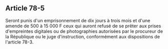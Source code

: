 Article 78-5
----
Seront punis d'un emprisonnement de dix jours à trois mois et d'une amende de
500 à 15 000 F ceux qui auront refusé de se prêter aux prises d'empreintes
digitales ou de photographies autorisées par le procureur de la République ou le
juge d'instruction, conformément aux dispositions de l'article 78-3.
